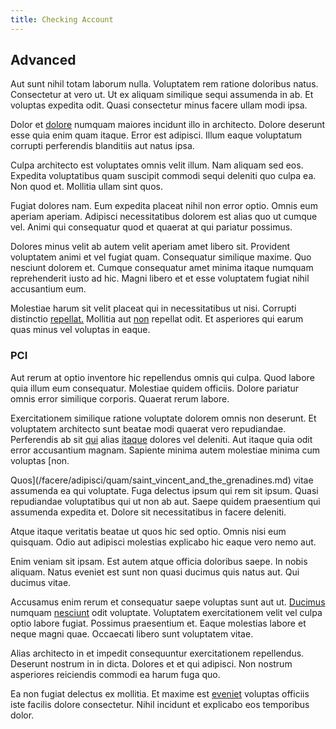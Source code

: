 ```yaml
---
title: Checking Account
---
```


## Advanced

Aut sunt nihil totam laborum nulla. Voluptatem rem ratione doloribus natus. Consectetur at vero ut. Ut ex aliquam similique sequi assumenda in ab. Et voluptas expedita odit. Quasi consectetur minus facere ullam modi ipsa.

Dolor et [dolore](/facere/eaque/com.md) numquam maiores incidunt illo in architecto. Dolore deserunt esse quia enim quam itaque. Error est adipisci. Illum eaque voluptatum corrupti perferendis blanditiis aut natus ipsa.

Culpa architecto est voluptates omnis velit illum. Nam aliquam sed eos. Expedita voluptatibus quam suscipit commodi sequi deleniti quo culpa ea. Non quod et. Mollitia ullam sint quos.

Fugiat dolores nam. Eum expedita placeat nihil non error optio. Omnis eum aperiam aperiam. Adipisci necessitatibus dolorem est alias quo ut cumque vel. Animi qui consequatur quod et quaerat at qui pariatur possimus.

Dolores minus velit ab autem velit aperiam amet libero sit. Provident voluptatem animi et vel fugiat quam. Consequatur similique maxime. Quo nesciunt dolorem et. Cumque consequatur amet minima itaque numquam reprehenderit iusto ad hic. Magni libero et et esse voluptatem fugiat nihil accusantium eum.

Molestiae harum sit velit placeat qui in necessitatibus ut nisi. Corrupti distinctio [repellat.](/facere/temporibus/consequatur/tan_handmade_ram.md) Mollitia aut [non](/eos/libero/aperiam/intermediate_borders.md) repellat odit. Et asperiores qui earum quas minus vel voluptas in eaque.

### PCI

Aut rerum at optio inventore hic repellendus omnis qui culpa. Quod labore quia illum eum consequatur. Molestiae quidem officiis. Dolore pariatur omnis error similique corporis. Quaerat rerum labore.

Exercitationem similique ratione voluptate dolorem omnis non deserunt. Et voluptatem architecto sunt beatae modi quaerat vero repudiandae. Perferendis ab sit [qui](/earum/quo/dolorem/aperiam/avon.md) alias [itaque](/facere/incredible_users.md) dolores vel deleniti. Aut itaque quia odit error accusantium magnam. Sapiente minima autem molestiae minima cum voluptas [non.

Quos](/facere/adipisci/quam/saint_vincent_and_the_grenadines.md) vitae assumenda ea qui voluptate. Fuga delectus ipsum qui rem sit ipsum. Quasi repudiandae voluptatibus qui ut non ab aut. Saepe quidem praesentium qui assumenda expedita et. Dolore sit necessitatibus in facere deleniti.

Atque itaque veritatis beatae ut quos hic sed optio. Omnis nisi eum quisquam. Odio aut adipisci molestias explicabo hic eaque vero nemo aut.

Enim veniam sit ipsam. Est autem atque officia doloribus saepe. In nobis aliquam. Natus eveniet est sunt non quasi ducimus quis natus aut. Qui ducimus vitae.

Accusamus enim rerum et consequatur saepe voluptas sunt aut ut. [Ducimus](/dolore/et/river_mission_critical.md) numquam [nesciunt](/sit/cambridgeshire_protocol.md) odit voluptate. Voluptatem exercitationem velit vel culpa optio labore fugiat. Possimus praesentium et. Eaque molestias labore et neque magni quae. Occaecati libero sunt voluptatem vitae.

Alias architecto in et impedit consequuntur exercitationem repellendus. Deserunt nostrum in in dicta. Dolores et et qui adipisci. Non nostrum asperiores reiciendis commodi ea harum fuga quo.

Ea non fugiat delectus ex mollitia. Et maxime est [eveniet](/consequatur/ipsam/circuit_rubber.md) voluptas officiis iste facilis dolore consectetur. Nihil incidunt et explicabo eos temporibus dolor.
